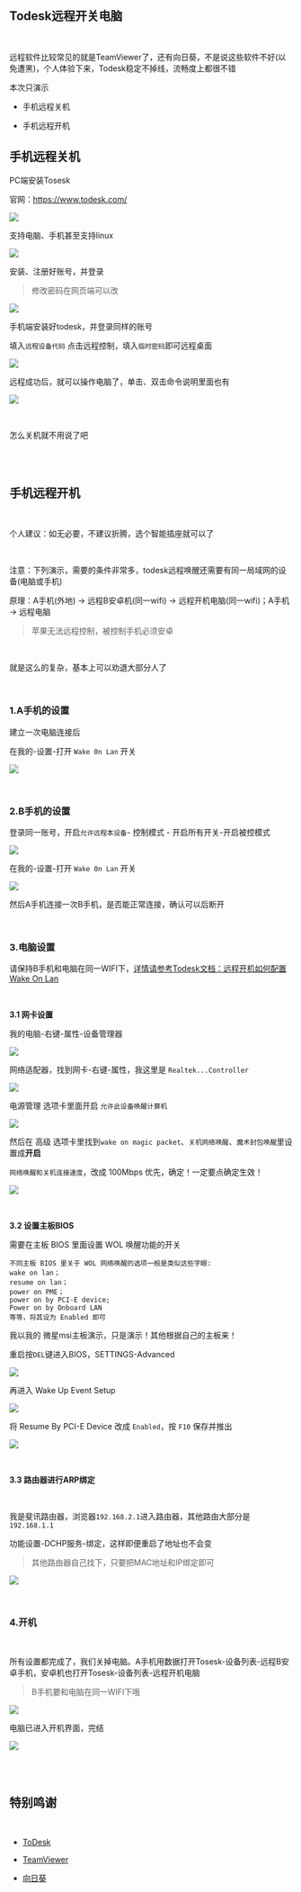 ## Todesk远程开关电脑

</br>

远程软件比较常见的就是TeamViewer了，还有向日葵，不是说这些软件不好(以免遭黑)，个人体验下来，Todesk稳定不掉线，流畅度上都很不错

本次只演示

* 手机远程关机

* 手机远程开机



## 手机远程关机


PC端安装Tosesk

官网：https://www.todesk.com/

![](https://ghproxy.com/https://raw.githubusercontent.com/Yiov/notes/main/todesk/todesk-01.png)


支持电脑、手机甚至支持linux

![](https://ghproxy.com/https://raw.githubusercontent.com/Yiov/notes/main/todesk/todesk-02.png)


安装、注册好账号，并登录

> 修改密码在网页端可以改

![](https://ghproxy.com/https://raw.githubusercontent.com/Yiov/notes/main/todesk/todesk-03.png)



手机端安装好todesk，并登录同样的账号

填入`远程设备代码`  点击远程控制，填入`临时密码`即可远程桌面

![](https://ghproxy.com/https://raw.githubusercontent.com/Yiov/notes/main/todesk/todesk-04.png)


远程成功后，就可以操作电脑了，单击、双击命令说明里面也有

![](https://ghproxy.com/https://raw.githubusercontent.com/Yiov/notes/main/todesk/todesk-05.png)

</br>

怎么关机就不用说了吧

</br>
</br>


## 手机远程开机

</br>

个人建议：如无必要，不建议折腾，选个智能插座就可以了


</br>

注意：下列演示，需要的条件非常多，todesk远程唤醒还需要有同一局域网的设备(电脑或手机)

原理：A手机(外地) → 远程B安卓机(同一wifi) → 远程开机电脑(同一wifi)；A手机 → 远程电脑

> 苹果无法远程控制，被控制手机必须安卓


</br>

就是这么的复杂，基本上可以劝退大部分人了

</br>

### 1.A手机的设置

建立一次电脑连接后

在我的-设置-打开 `Wake 0n Lan` 开关

![](https://ghproxy.com/https://raw.githubusercontent.com/Yiov/notes/main/todesk/todesk-06.png)



</br>


### 2.B手机的设置


登录同一账号，开启`允许远程本设备`- 控制模式 - 开启所有开关-开启被控模式


![](https://ghproxy.com/https://raw.githubusercontent.com/Yiov/notes/main/todesk/todesk-07.png)

在我的-设置-打开 `Wake 0n Lan` 开关

![](https://ghproxy.com/https://raw.githubusercontent.com/Yiov/notes/main/todesk/todesk-08.png)


然后A手机连接一次B手机，是否能正常连接，确认可以后断开


</br>


### 3.电脑设置

请保持B手机和电脑在同一WIFI下，[详情请参考Todesk文档：远程开机如何配置 Wake On Lan](https://www.todesk.com/helpcenter/questions-86.html)

</br>

**3.1 网卡设置**

我的电脑-右键-属性-设备管理器

![](https://ghproxy.com/https://raw.githubusercontent.com/Yiov/notes/main/todesk/todesk-09.png)

网络适配器，找到网卡-右键-属性，我这里是 `Realtek...Controller`

![](https://ghproxy.com/https://raw.githubusercontent.com/Yiov/notes/main/todesk/todesk-10.png)


电源管理 选项卡里面开启 `允许此设备唤醒计算机`

![](https://ghproxy.com/https://raw.githubusercontent.com/Yiov/notes/main/todesk/todesk-11.png)



然后在 高级 选项卡里找到`wake on magic packet`、`关机网络唤醒`、`魔术封包唤醒`里设置成**开启**

`网络唤醒和关机连接速度`，改成 100Mbps 优先，确定！一定要点确定生效！

![](https://ghproxy.com/https://raw.githubusercontent.com/Yiov/notes/main/todesk/todesk-12.png)


</br>

**3.2 设置主板BIOS**

需要在主板 BIOS 里面设置 WOL 唤醒功能的开关

```
不同主板 BIOS 里关于 WOL 网络唤醒的选项一般是类似这些字眼:
wake on lan；
resume on lan；
power on PME；
power on by PCI-E device;
Power on by Onboard LAN
等等，将其设为 Enabled 即可
```

我以我的 微星msi主板演示，只是演示！其他根据自己的主板来！

重启按`DEL`键进入BIOS，SETTINGS-Advanced

![](https://ghproxy.com/https://raw.githubusercontent.com/Yiov/notes/main/todesk/todesk-13.png)


再进入 Wake Up Event Setup

![](https://ghproxy.com/https://raw.githubusercontent.com/Yiov/notes/main/todesk/todesk-14.png)


将 Resume By PCI-E Device 改成 `Enabled`，按 `F10` 保存并推出

![](https://ghproxy.com/https://raw.githubusercontent.com/Yiov/notes/main/todesk/todesk-15.png)

</br>

**3.3 路由器进行ARP绑定**


</br>

我是斐讯路由器，浏览器`192.168.2.1`进入路由器，其他路由大部分是`192.168.1.1`


功能设置-DCHP服务-绑定，这样即便重启了地址也不会变

> 其他路由器自己找下，只要把MAC地址和IP绑定即可

![](https://ghproxy.com/https://raw.githubusercontent.com/Yiov/notes/main/todesk/todesk-16.png)


</br>


### 4.开机

</br>

所有设置都完成了，我们关掉电脑。A手机用数据打开Tosesk-设备列表-远程B安卓手机，安卓机也打开Tosesk-设备列表-远程开机电脑

> B手机要和电脑在同一WIFI下哦

![](https://ghproxy.com/https://raw.githubusercontent.com/Yiov/notes/main/todesk/todesk-17.png)

电脑已进入开机界面，完结

![](https://ghproxy.com/https://raw.githubusercontent.com/Yiov/notes/main/todesk/todesk-18.png)



</br>
</br>

## 特别鸣谢

</br>

* [ToDesk](https://www.todesk.com/)

* [TeamViewer](https://www.teamviewer.cn/cn/)

* [向日葵](https://sunlogin.oray.com/)




